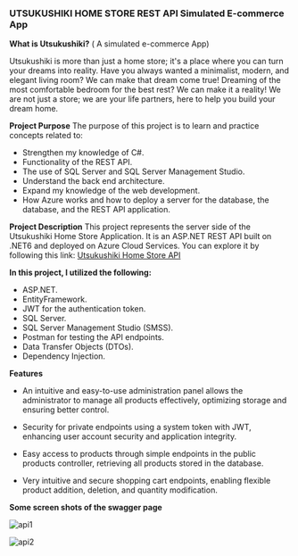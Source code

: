 ### UTSUKUSHIKI HOME STORE REST API Simulated E-commerce App
**What is Utsukushiki?** ( A simulated e-commerce App)

Utsukushiki is more than just a home store; it's a place where you can turn your dreams into reality. Have you always wanted a minimalist, modern, and elegant living room? We can make that dream come true! Dreaming of the most comfortable bedroom for the best rest? We can make it a reality! We are not just a store; we are your life partners, here to help you build your dream home.

**Project Purpose**
The purpose of this project is to learn and practice concepts related to:
- Strengthen my knowledge of C#.
- Functionality  of the REST API.
- The use of SQL Server and SQL Server Management Studio.
- Understand the back end architecture.
- Expand my knowledge of the web development.
- How Azure works and how to deploy a server for the database, the database, and the REST API application.

**Project Description**
This project represents the server side of the Utsukushiki Home Store Application. It is an ASP.NET REST API built on .NET6 and deployed on Azure Cloud Services. You can explore it by following this link: [Utsukushiki Home Store API](utsukushiki-ecommerce-project.azurewebsites.net/swagger "Utsukushiki Home Store API")

**In this project, I utilized the following:**
-  ASP.NET. 
-  EntityFramework.
- JWT for the authentication token.
-  SQL Server.
- SQL Server Management Studio (SMSS).
- Postman for testing the API endpoints.
- Data Transfer Objects (DTOs).
- Dependency Injection. 

**Features**

- An intuitive and easy-to-use administration panel allows the administrator to manage all products effectively, optimizing storage and ensuring better control. 

- Security for private endpoints using a system token with JWT, enhancing user account security and application integrity.

- Easy access to products through simple endpoints in the public products controller, retrieving all products stored in the database.

-  Very intuitive and secure shopping cart endpoints, enabling flexible product addition, deletion, and quantity modification. 

**Some screen shots of the swagger page**

![api1](https://github.com/ManeRdz/Utsukushiki-Server/assets/135761295/f7c3acd2-b73d-46e9-b351-5540fa5e4b7d)

![api2](https://github.com/ManeRdz/Utsukushiki-Server/assets/135761295/34f13b68-0eab-43ef-b72e-1c8053af3933)

